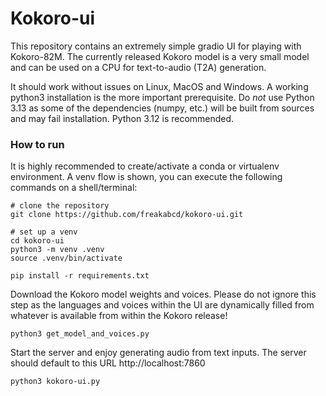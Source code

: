 # Kokoro-ui

This repository contains an extremely simple gradio UI for playing with Kokoro-82M. The currently released Kokoro model is a very small model and can be used on a CPU for text-to-audio (T2A) generation.

It should work without issues on Linux, MacOS and Windows. A working python3 installation is the more important prerequisite. Do *not* use Python 3.13 as some of the dependencies (numpy, etc.) will be built from sources and may fail installation. Python 3.12 is recommended.

### How to run
It is highly recommended to create/activate a conda or virtualenv environment. A venv flow is shown, you can execute the following commands on a shell/terminal:

```
# clone the repository
git clone https://github.com/freakabcd/kokoro-ui.git

# set up a venv
cd kokoro-ui
python3 -m venv .venv
source .venv/bin/activate

pip install -r requirements.txt
```

Download the Kokoro model weights and voices. Please do not ignore this step as the languages and voices within the UI are dynamically filled from whatever is available from within the Kokoro release!

```
python3 get_model_and_voices.py
```

Start the server and enjoy generating audio from text inputs. The server should default to this URL http://localhost:7860

```
python3 kokoro-ui.py
```
